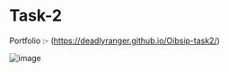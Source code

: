 # Task-2
Portfolio :- 
(https://deadlyranger.github.io/Oibsip-task2/)

 ![image](https://user-images.githubusercontent.com/94749969/170934125-dd8e35f9-f0e7-4f88-9325-7cf45e5693d4.png)
 
